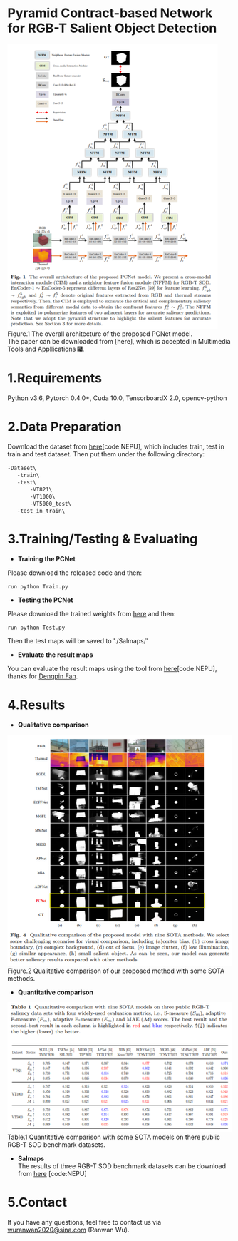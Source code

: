 # Pyramid Contract-based Network for RGB-T Salient Object Detection
![image](figs/PCNet.png)
   Figure.1 The overall architecture of the proposed PCNet model.  
   The paper can be downloaded from [here], which is accepted in Multimedia Tools and Appllications 🎆.
# 1.Requirements
Python v3.6, Pytorch 0.4.0+, Cuda 10.0, TensorboardX 2.0, opencv-python

# 2.Data Preparation
Download the dataset from [here](https://pan.baidu.com/s/1sL3LMtTnr4984-MWV5uXeA)[code:NEPU], which includes train, test in train and test dataset. Then put them under the following directory: 

    -Dataset\   
       -train\  
       -test\ 
           -VT821\
           -VT1000\
           -VT5000_test\
       -test_in_train\
           
# 3.Training/Testing & Evaluating
* **Training the PCNet**  

Please download the released code and then:  
  
    run python Train.py  

* **Testing the PCNet**  

Please download the trained weights from [here](https://pan.baidu.com/s/1oo86hczZ_hB2uP9-u5L8HA) and then:  

    run python Test.py  

Then the test maps will be saved to './Salmaps/'

* **Evaluate the result maps**  

You can evaluate the result maps using the tool from [here](https://pan.baidu.com/s/1gmckcn7FZuDP2ufiTM6qow)[code:NEPU], thanks for [Dengpin Fan](https://github.com/DengPingFan).

# 4.Results
* **Qualitative comparison**  

![image](figs/vision_results.png)  
Figure.2 Qualitative comparison of our proposed method with some SOTA methods.  

* **Quantitative comparison** 

![image](figs/qulities_results.png)  
Table.1 Quantitative comparison with some SOTA models on there public RGB-T SOD benchmark datasets. 

* **Salmaps**   
The results of three RGB-T SOD benchmark datasets can be download from [here](https://pan.baidu.com/s/1h4SDlWui45QgcOoiHS7A5A) [code:NEPU]


# 5.Contact  
If you have any questions, feel free to contact us via wuranwan2020@sina.com (Ranwan Wu). 









